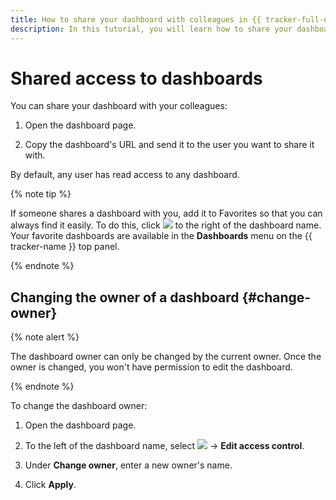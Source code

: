 ```yaml
---
title: How to share your dashboard with colleagues in {{ tracker-full-name }}
description: In this tutorial, you will learn how to share your dashboard with colleagues.
---
```


# Shared access to dashboards

You can share your dashboard with your colleagues:

1. Open the dashboard page.

1. Copy the dashboard's URL and send it to the user you want to share it with.

By default, any user has read access to any dashboard.

{% note tip %}

If someone shares a dashboard with you, add it to Favorites so that you can always find it easily. To do this, click ![](../../_assets/tracker/svg/favourites.svg) to the right of the dashboard name. Your favorite dashboards are available in the **Dashboards** menu on the {{ tracker-name }} top panel.

{% endnote %}


## Changing the owner of a dashboard {#change-owner}

{% note alert %}

The dashboard owner can only be changed by the current owner. Once the owner is changed, you won't have permission to edit the dashboard.

{% endnote %}

To change the dashboard owner:

1. Open the dashboard page.

1. To the left of the dashboard name, select ![](../../_assets/tracker/icon-settings.png) → **Edit access control**.

1. Under **Change owner**, enter a new owner's name.

1. Click **Apply**.